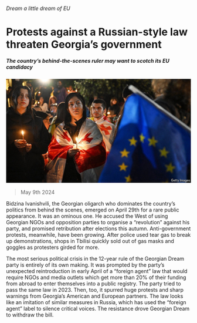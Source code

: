 ###### Dream a little dream of EU

# Protests against a Russian-style law threaten Georgia’s government 

##### The country’s behind-the-scenes ruler may want to scotch its EU candidacy 

![image](images/20240511_EUP502.jpg) 

> May 9th 2024 

Bidzina Ivanishvili, the Georgian oligarch who dominates the country’s politics from behind the scenes, emerged on April 29th for a rare public appearance. It was an ominous one. He accused the West of using Georgian NGOs and opposition parties to organise a “revolution” against his party, and promised retribution after elections this autumn. Anti-government protests, meanwhile, have been growing. After police used tear gas to break up demonstrations, shops in Tbilisi quickly sold out of gas masks and goggles as protesters girded for more. 

The most serious political crisis in the 12-year rule of the Georgian Dream party is entirely of its own making. It was prompted by the party’s unexpected reintroduction in early April of a “foreign agent” law that would require NGOs and media outlets which get more than 20% of their funding from abroad to enter themselves into a public registry. The party tried to pass the same law in 2023. Then, too, it spurred huge protests and sharp warnings from Georgia’s American and European partners. The law looks like an imitation of similar measures in Russia, which has used the “foreign agent” label to silence critical voices. The resistance drove Georgian Dream to withdraw the bill.

